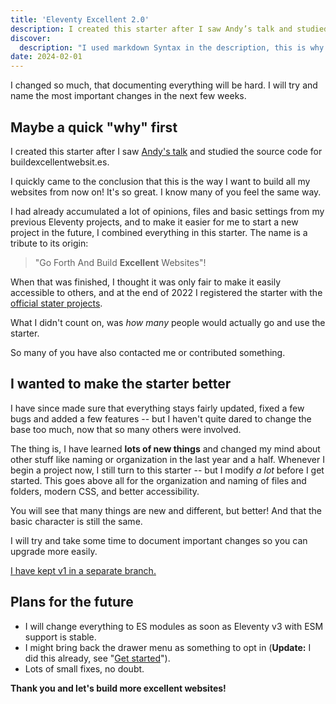 ```yaml
---
title: 'Eleventy Excellent 2.0'
description: I created this starter after I saw Andy’s talk and studied the source code for **buildexcellentwebsit.es.** I quickly came to the conclusion that this is the way I want to build all my websites from now on! It's so great. I know many of you feel the same way.'
discover:
  description: "I used markdown Syntax in the description, this is why I set this other description to be used in the meta description and the blog schema."
date: 2024-02-01
---
```


I changed so much, that documenting everything will be hard. I will try and name
the most important changes in the next few weeks.

## Maybe a quick "why" first

I created this starter after I saw
[Andy's talk](https://eleventy-excellent.netlify.app/about/#watch-the-talk) and
studied the source code for buildexcellentwebsit.es.

I quickly came to the conclusion that this is the way I want to build all my
websites from now on! It's so great. I know many of you feel the same way.

I had already accumulated a lot of opinions, files and basic settings from my
previous Eleventy projects, and to make it easier for me to start a new project
in the future, I combined everything in this starter. The name is a tribute to
its origin:

> "Go Forth And Build **Excellent** Websites"!

When that was finished, I thought it was only fair to make it easily accessible
to others, and at the end of 2022 I registered the starter with the
[official stater projects](https://www.11ty.dev/docs/starter/).

What I didn't count on, was _how many_ people would actually go and use the
starter.

So many of you have also contacted me or contributed something.

## I wanted to make the starter better

I have since made sure that everything stays fairly updated, fixed a few bugs
and added a few features -- but I haven't quite dared to change the base too
much, now that so many others were involved.

The thing is, I have learned **lots of new things** and changed my mind about
other stuff like naming or organization in the last year and a half. Whenever I
begin a project now, I still turn to this starter -- but I modify _a lot_ before
I get started. This goes above all for the organization and naming of files and
folders, modern CSS, and better accessibility.

You will see that many things are new and different, but better! And that the
basic character is still the same.

I will try and take some time to document important changes so you can upgrade
more easily.

[I have kept v1 in a separate branch.](https://github.com/madrilene/eleventy-excellent/tree/v1)

## Plans for the future

- I will change everything to ES modules as soon as Eleventy v3 with ESM support
  is stable.
- I might bring back the drawer menu as something to opt in (**Update:** I did
  this already, see "[Get started](/get-started/#navigation)").
- Lots of small fixes, no doubt.

**Thank you and let's build more excellent websites!**
